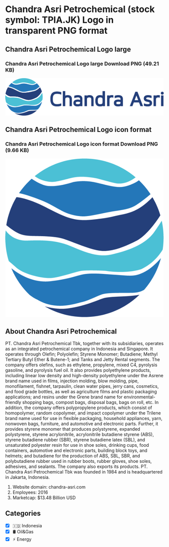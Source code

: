 # Chandra Asri Petrochemical (stock symbol: TPIA.JK) Logo in transparent PNG format

## Chandra Asri Petrochemical Logo large

### Chandra Asri Petrochemical Logo large Download PNG (49.21 KB)

![Chandra Asri Petrochemical Logo large Download PNG (49.21 KB)](/img/orig/TPIA.JK_BIG-d60c9b3a.png)

## Chandra Asri Petrochemical Logo icon format

### Chandra Asri Petrochemical Logo icon format Download PNG (9.66 KB)

![Chandra Asri Petrochemical Logo icon format Download PNG (9.66 KB)](/img/orig/TPIA.JK-b16e4086.png)

## About Chandra Asri Petrochemical

PT. Chandra Asri Petrochemical Tbk, together with its subsidiaries, operates as an integrated petrochemical company in Indonesia and Singapore. It operates through Olefin; Polyolefin; Styrene Monomer; Butadiene; Methyl Tertiary Butyl Ether & Butene-1; and Tanks and Jetty Rental segments. The company offers olefins, such as ethylene, propylene, mixed C4, pyrolysis gasoline, and pyrolysis fuel oil. It also provides polyethylene products, including linear low density and high-density polyethylene under the Asrene brand name used in films, injection molding, blow molding, pipe, monofilament, fishnet, tarpaulin, clean water pipes, jerry cans, cosmetics, and food grade bottles, as well as agriculture films and plastic packaging applications; and resins under the Grene brand name for environmental-friendly shopping bags, compost bags, disposal bags, bags on roll, etc. In addition, the company offers polypropylene products, which consist of homopolymer, random copolymer, and impact copolymer under the Trilene brand name used for use in flexible packaging, household appliances, yarn, nonwoven bags, furniture, and automotive and electronic parts. Further, it provides styrene monomer that produces polystyrene, expanded polystyrene, styrene acrylonitrile, acrylonitrile butadiene styrene (ABS), styrene butadiene rubber (SBR), styrene butadiene latex (SBL), and unsaturated polyester resin for use in shoe soles, drinking cups, food containers, automotive and electronic parts, building block toys, and helmets; and butadiene for the production of ABS, SBL, SBR, and polybutadiene rubber used in rubber boots, rubber gloves, shoe soles, adhesives, and sealants. The company also exports its products. PT. Chandra Asri Petrochemical Tbk was founded in 1984 and is headquartered in Jakarta, Indonesia.

1. Website domain: chandra-asri.com
2. Employees: 2016
3. Marketcap: $13.48 Billion USD


## Categories
- [x] 🇮🇩 Indonesia
- [x] 🛢 Oil&Gas
- [x] ⚡ Energy
